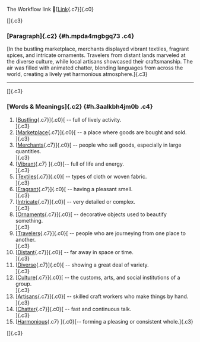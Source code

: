 The Workflow link
👏[[Link](https://www.google.com/url?q=http://www.google.com&sa=D&source=editors&ust=1755951419431674&usg=AOvVaw0FaUHh8YYhaJT2f_oWUBQm){.c7}]{.c0}

[]{.c3}

### [Paragraph]{.c2} {#h.mpda4mgbgq73 .c4}

[In the bustling marketplace, merchants displayed vibrant textiles,
fragrant spices, and intricate ornaments. Travelers from distant lands
marveled at the diverse culture, while local artisans showcased their
craftsmanship. The air was filled with animated chatter, blending
languages from across the world, creating a lively yet harmonious
atmosphere.]{.c3}

------------------------------------------------------------------------

[]{.c3}

### [Words & Meanings]{.c2} {#h.3aalkbh4jm0b .c4}

1.  [[Bustling](https://www.google.com/url?q=http://www.google.com&sa=D&source=editors&ust=1755951419433224&usg=AOvVaw2qGfa7WtABuKjhu_iOfonn){.c7}]{.c0}[ --
    full of lively activity.\
    ]{.c3}
2.  [[Marketplace](https://www.google.com/url?q=http://www.google.com&sa=D&source=editors&ust=1755951419433779&usg=AOvVaw0--Jn3_0S6wxlUXawIcyas){.c7}]{.c0}[ --
    a place where goods are bought and sold.\
    ]{.c3}
3.  [[Merchants](https://www.google.com/url?q=http://www.google.com&sa=D&source=editors&ust=1755951419434373&usg=AOvVaw1FFHZCB3vYHbt7aQNSP-Ea){.c7}]{.c0}[ --
    people who sell goods, especially in large quantities.\
    ]{.c3}
4.  [[Vibrant](https://www.google.com/url?q=http://www.google.com&sa=D&source=editors&ust=1755951419434943&usg=AOvVaw3aojBeybRgLypd-pybsVct){.c7}
    ]{.c0}[-- full of life and energy.\
    ]{.c3}
5.  [[Textiles](https://www.google.com/url?q=http://www.google.com&sa=D&source=editors&ust=1755951419435474&usg=AOvVaw2GRVQOQrmp_z-HT8R2L3EO){.c7}]{.c0}[ --
    types of cloth or woven fabric.\
    ]{.c3}
6.  [[Fragrant](https://www.google.com/url?q=http://www.google.com&sa=D&source=editors&ust=1755951419436053&usg=AOvVaw2b3IEBZHzeSGPPaIED5EM8){.c7}]{.c0}[ --
    having a pleasant smell.\
    ]{.c3}
7.  [[Intricate](https://www.google.com/url?q=http://www.google.com&sa=D&source=editors&ust=1755951419436509&usg=AOvVaw3taU34s4w-00wrJpU72G6y){.c7}]{.c0}[ --
    very detailed or complex.\
    ]{.c3}
8.  [[Ornaments](https://www.google.com/url?q=http://www.google.com&sa=D&source=editors&ust=1755951419436954&usg=AOvVaw0JL1dykySSt1ABxMHmnXsc){.c7}]{.c0}[ --
    decorative objects used to beautify something.\
    ]{.c3}
9.  [[Travelers](https://www.google.com/url?q=http://www.google.com&sa=D&source=editors&ust=1755951419437584&usg=AOvVaw030wkHUWgGTNDjzheStdQ8){.c7}]{.c0}[ --
    people who are journeying from one place to another.\
    ]{.c3}
10. [[Distant](https://www.google.com/url?q=http://www.google.com&sa=D&source=editors&ust=1755951419438176&usg=AOvVaw0kixA_zNkPDSJ3cD7CMW4s){.c7}]{.c0}[ --
    far away in space or time.\
    ]{.c3}
11. [[Diverse](https://www.google.com/url?q=http://www.google.com&sa=D&source=editors&ust=1755951419438672&usg=AOvVaw2jcuWqC34mFHOet7lH_Dsn){.c7}]{.c0}[ --
    showing a great deal of variety.\
    ]{.c3}
12. [[Culture](https://www.google.com/url?q=http://www.google.com&sa=D&source=editors&ust=1755951419439205&usg=AOvVaw3nrliqZeCzmhBwX4Xnwmyp){.c7}]{.c0}[ --
    the customs, arts, and social institutions of a group.\
    ]{.c3}
13. [[Artisans](https://www.google.com/url?q=http://www.google.com&sa=D&source=editors&ust=1755951419439696&usg=AOvVaw2YgNZGW77igio6pbWvXXu8){.c7}]{.c0}[ --
    skilled craft workers who make things by hand.\
    ]{.c3}
14. [[Chatter](https://www.google.com/url?q=http://www.google.com&sa=D&source=editors&ust=1755951419440031&usg=AOvVaw2G-CVKdUdV7l0BSDHoPEJs){.c7}]{.c0}[ --
    fast and continuous talk.\
    ]{.c3}
15. [[Harmonious](https://www.google.com/url?q=http://www.google.com&sa=D&source=editors&ust=1755951419440346&usg=AOvVaw1toGP3bhCmoF-dUb5sgYhL){.c7}
    ]{.c0}[-- forming a pleasing or consistent whole.]{.c3}

[]{.c3}
